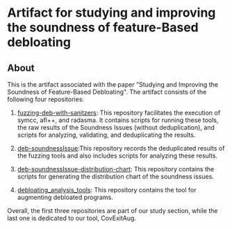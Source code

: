 # Artifact for studying and improving the soundness of feature-Based debloating

## About

This is the artifact associated with the paper "Studying and Improving the Soundness of Feature-Based
Debloating". The artifact consists of the following four repositories:

1. [fuzzing-deb-with-sanitzers](https://github.com/the-Soundness-of-Debloating/fuzzing-deb-with-sanitzers):
This repository facilitates the execution of symcc, afl++, and radasma. It contains scripts for running these tools, the raw results of the Soundness Issues (without deduplication), and scripts for analyzing, validating, and deduplicating the results.
2. [deb-soundnessIssue](https://github.com/the-Soundness-of-Debloating/deb-soundnessIssue):This repository records the deduplicated results of the fuzzing tools and also includes scripts for analyzing these results.

3. [deb-soundnessIssue-distribution-chart](https://github.com/the-Soundness-of-Debloating/deb-soundnessIssue-distribution-chart): This repository contains the scripts for generating the distribution chart of the soundness issues.
4. [debloating_analysis_tools](https://github.com/the-Soundness-of-Debloating/debloating_analysis_tools): This repository contains the tool for augmenting debloated programs.

Overall, the first three repositories are part of our study section, while the last one is dedicated to our tool, CovExitAug.
